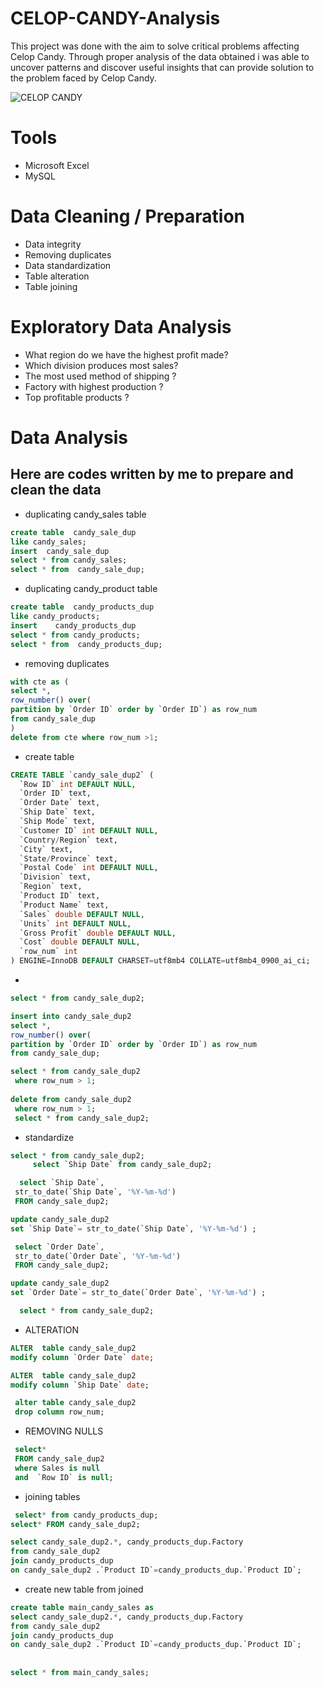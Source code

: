 # CELOP-CANDY-Analysis

This project was done with the aim to solve critical problems affecting Celop Candy.
Through proper analysis of the data obtained i was able to uncover patterns and discover useful 
insights that can provide solution to the problem faced by Celop Candy.

![CELOP CANDY](https://github.com/user-attachments/assets/793b2450-82b8-4b88-9393-e9cb93d819ee)

# Tools
- Microsoft Excel
- MySQL

# Data Cleaning / Preparation
- Data integrity
- Removing duplicates
- Data standardization
- Table alteration
- Table joining

# Exploratory Data Analysis
- What region do we have the highest profit made?
- Which division produces most sales?
- The most used method of shipping ?
- Factory with highest production ?
- Top profitable products ?

# Data Analysis
## Here are codes written by me to prepare and clean the data
- duplicating candy_sales table
```sql
create table  candy_sale_dup
like candy_sales;
insert  candy_sale_dup
select * from candy_sales;
select * from  candy_sale_dup;
```
- duplicating candy_product table
```sql
create table  candy_products_dup
like candy_products;
insert    candy_products_dup
select * from candy_products;
select * from  candy_products_dup;
```
- removing duplicates
```sql
with cte as (
select *,
row_number() over(
partition by `Order ID` order by `Order ID`) as row_num
from candy_sale_dup
) 
delete from cte where row_num >1;
```
- create table
```sql
CREATE TABLE `candy_sale_dup2` (
  `Row ID` int DEFAULT NULL,
  `Order ID` text,
  `Order Date` text,
  `Ship Date` text,
  `Ship Mode` text,
  `Customer ID` int DEFAULT NULL,
  `Country/Region` text,
  `City` text,
  `State/Province` text,
  `Postal Code` int DEFAULT NULL,
  `Division` text,
  `Region` text,
  `Product ID` text,
  `Product Name` text,
  `Sales` double DEFAULT NULL,
  `Units` int DEFAULT NULL,
  `Gross Profit` double DEFAULT NULL,
  `Cost` double DEFAULT NULL,
  `row_num` int
) ENGINE=InnoDB DEFAULT CHARSET=utf8mb4 COLLATE=utf8mb4_0900_ai_ci;
```
-

```sql
select * from candy_sale_dup2;

insert into candy_sale_dup2
select *,
row_number() over(
partition by `Order ID` order by `Order ID`) as row_num
from candy_sale_dup;
```
```sql
select * from candy_sale_dup2
 where row_num > 1;
 
delete from candy_sale_dup2
 where row_num > 1;
 select * from candy_sale_dup2;
```
- standardize
```sql
select * from candy_sale_dup2;
     select `Ship Date` from candy_sale_dup2;

  select `Ship Date`,
 str_to_date(`Ship Date`, '%Y-%m-%d') 
 FROM candy_sale_dup2;

update candy_sale_dup2
set `Ship Date`= str_to_date(`Ship Date`, '%Y-%m-%d') ;

 select `Order Date`,
 str_to_date(`Order Date`, '%Y-%m-%d') 
 FROM candy_sale_dup2;

update candy_sale_dup2
set `Order Date`= str_to_date(`Order Date`, '%Y-%m-%d') ;

  select * from candy_sale_dup2;
```
- ALTERATION
```sql
ALTER  table candy_sale_dup2
modify column `Order Date` date;

ALTER  table candy_sale_dup2
modify column `Ship Date` date;

 alter table candy_sale_dup2
 drop column row_num;
```
- REMOVING NULLS
```sql
 select*
 FROM candy_sale_dup2
 where Sales is null 
 and  `Row ID` is null;
```
- joining tables
```sql
 select* from candy_products_dup;
select* FROM candy_sale_dup2;

select candy_sale_dup2.*, candy_products_dup.Factory
from candy_sale_dup2 
join candy_products_dup
on candy_sale_dup2 .`Product ID`=candy_products_dup.`Product ID`;
```
- create new table from joined
```sql
create table main_candy_sales as
select candy_sale_dup2.*, candy_products_dup.Factory
from candy_sale_dup2 
join candy_products_dup
on candy_sale_dup2 .`Product ID`=candy_products_dup.`Product ID`;
 
 
select * from main_candy_sales;
```

















